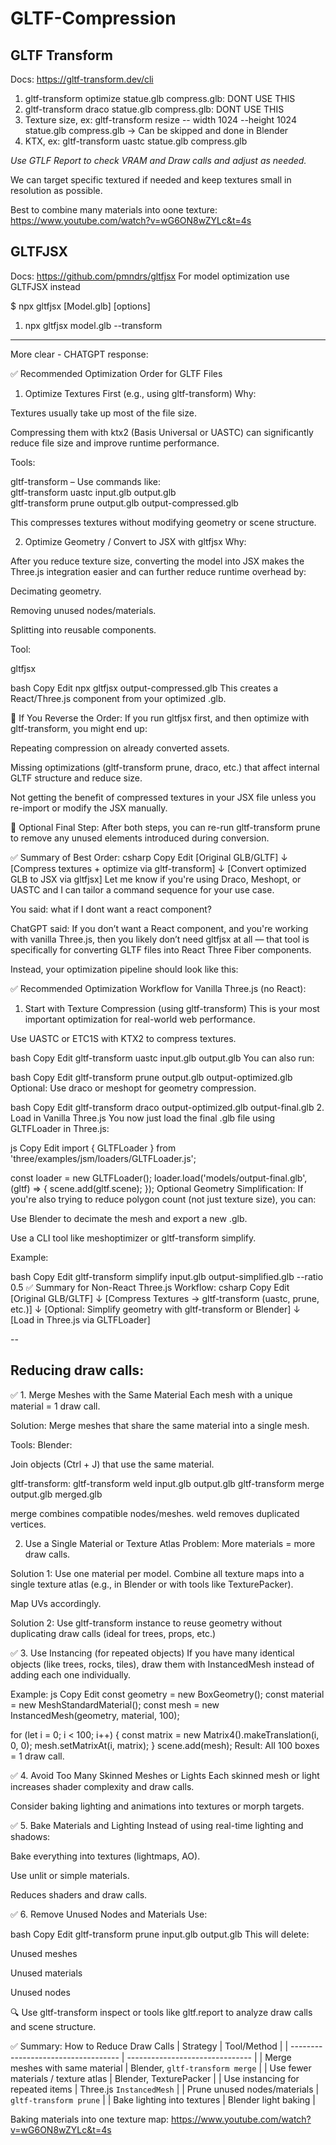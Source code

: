 # GLTF-Compression

## GLTF Transform

Docs:
https://gltf-transform.dev/cli

1. gltf-transform optimize statue.glb compress.glb: DONT USE THIS
2.  gltf-transform draco statue.glb compress.glb: DONT USE THIS
3. Texture size, ex: gltf-transform resize -- width 1024 --height 1024 statue.glb compress.glb -> Can be skipped and done in Blender
4. KTX, ex: gltf-transform uastc statue.glb compress.glb

*Use GTLF Report to check VRAM and Draw calls and adjust as needed.*

We can target specific textured if needed and keep textures small in resolution as possible.

Best to combine many materials into oone texture:
https://www.youtube.com/watch?v=wG6ON8wZYLc&t=4s

## GLTFJSX

Docs:
https://github.com/pmndrs/gltfjsx 
For model optimization use GLTFJSX instead

$ npx gltfjsx [Model.glb] [options]

1. npx gltfjsx model.glb --transform

-------------------------------------------------------------------------------------------------------

More clear - CHATGPT response:

✅ Recommended Optimization Order for GLTF Files
1. Optimize Textures First (e.g., using gltf-transform)
Why:

Textures usually take up most of the file size.

Compressing them with ktx2 (Basis Universal or UASTC) can significantly reduce file size and improve runtime performance.

Tools:

gltf-transform – Use commands like:<br>
gltf-transform uastc input.glb output.glb<br>
gltf-transform prune output.glb output-compressed.glb<br>

This compresses textures without modifying geometry or scene structure.

2. Optimize Geometry / Convert to JSX with gltfjsx
Why:

After you reduce texture size, converting the model into JSX makes the Three.js integration easier and can further reduce runtime overhead by:

Decimating geometry.

Removing unused nodes/materials.

Splitting into reusable components.

Tool:

gltfjsx

bash
Copy
Edit
npx gltfjsx output-compressed.glb
This creates a React/Three.js component from your optimized .glb.

🚫 If You Reverse the Order:
If you run gltfjsx first, and then optimize with gltf-transform, you might end up:

Repeating compression on already converted assets.

Missing optimizations (gltf-transform prune, draco, etc.) that affect internal GLTF structure and reduce size.

Not getting the benefit of compressed textures in your JSX file unless you re-import or modify the JSX manually.

🔄 Optional Final Step:
After both steps, you can re-run gltf-transform prune to remove any unused elements introduced during conversion.

✅ Summary of Best Order:
csharp
Copy
Edit
[Original GLB/GLTF]
      ↓
[Compress textures + optimize via gltf-transform]
      ↓
[Convert optimized GLB to JSX via gltfjsx]
Let me know if you're using Draco, Meshopt, or UASTC and I can tailor a command sequence for your use case.








You said:
what if I dont want a react component?


ChatGPT said:
If you don’t want a React component, and you're working with vanilla Three.js, then you likely don’t need gltfjsx at all — that tool is specifically for converting GLTF files into React Three Fiber components.

Instead, your optimization pipeline should look like this:

✅ Recommended Optimization Workflow for Vanilla Three.js (no React):
1. Start with Texture Compression (using gltf-transform)
This is your most important optimization for real-world web performance.

Use UASTC or ETC1S with KTX2 to compress textures.

bash
Copy
Edit
gltf-transform uastc input.glb output.glb
You can also run:

bash
Copy
Edit
gltf-transform prune output.glb output-optimized.glb
Optional: Use draco or meshopt for geometry compression.

bash
Copy
Edit
gltf-transform draco output-optimized.glb output-final.glb
2. Load in Vanilla Three.js
You now just load the final .glb file using GLTFLoader in Three.js:

js
Copy
Edit
import { GLTFLoader } from 'three/examples/jsm/loaders/GLTFLoader.js';

const loader = new GLTFLoader();
loader.load('models/output-final.glb', (gltf) => {
  scene.add(gltf.scene);
});
Optional Geometry Simplification:
If you're also trying to reduce polygon count (not just texture size), you can:

Use Blender to decimate the mesh and export a new .glb.

Use a CLI tool like meshoptimizer or gltf-transform simplify.

Example:

bash
Copy
Edit
gltf-transform simplify input.glb output-simplified.glb --ratio 0.5
✅ Summary for Non-React Three.js Workflow:
csharp
Copy
Edit
[Original GLB/GLTF]
      ↓
[Compress Textures → gltf-transform (uastc, prune, etc.)]
      ↓
[Optional: Simplify geometry with gltf-transform or Blender]
      ↓
[Load in Three.js via GLTFLoader]


--

## Reducing draw calls:

✅ 1. Merge Meshes with the Same Material
Each mesh with a unique material = 1 draw call.

Solution: Merge meshes that share the same material into a single mesh.

Tools:
Blender:

Join objects (Ctrl + J) that use the same material.

gltf-transform:
gltf-transform weld input.glb output.glb
gltf-transform merge output.glb merged.glb

merge combines compatible nodes/meshes.
weld removes duplicated vertices.

2. Use a Single Material or Texture Atlas
Problem: More materials = more draw calls.

Solution 1: Use one material per model.
Combine all texture maps into a single texture atlas (e.g., in Blender or with tools like TexturePacker).

Map UVs accordingly.

Solution 2: Use gltf-transform instance to reuse geometry without duplicating draw calls (ideal for trees, props, etc.)


✅ 3. Use Instancing (for repeated objects)
If you have many identical objects (like trees, rocks, tiles), draw them with InstancedMesh instead of adding each one individually.

Example:
js
Copy
Edit
const geometry = new BoxGeometry();
const material = new MeshStandardMaterial();
const mesh = new InstancedMesh(geometry, material, 100);

for (let i = 0; i < 100; i++) {
  const matrix = new Matrix4().makeTranslation(i, 0, 0);
  mesh.setMatrixAt(i, matrix);
}
scene.add(mesh);
Result:
All 100 boxes = 1 draw call.

✅ 4. Avoid Too Many Skinned Meshes or Lights
Each skinned mesh or light increases shader complexity and draw calls.

Consider baking lighting and animations into textures or morph targets.

✅ 5. Bake Materials and Lighting
Instead of using real-time lighting and shadows:

Bake everything into textures (lightmaps, AO).

Use unlit or simple materials.

Reduces shaders and draw calls.

✅ 6. Remove Unused Nodes and Materials
Use:

bash
Copy
Edit
gltf-transform prune input.glb output.glb
This will delete:

Unused meshes

Unused materials

Unused nodes

🔍 Use gltf-transform inspect or tools like gltf.report to analyze draw calls and scene structure.

✅ Summary: How to Reduce Draw Calls
| Strategy                            | Tool/Method                     |
| ----------------------------------- | ------------------------------- |
| Merge meshes with same material     | Blender, `gltf-transform merge` |
| Use fewer materials / texture atlas | Blender, TexturePacker          |
| Use instancing for repeated items   | Three.js `InstancedMesh`        |
| Prune unused nodes/materials        | `gltf-transform prune`          |
| Bake lighting into textures         | Blender light baking            |

Baking materials into one texture map:
https://www.youtube.com/watch?v=wG6ON8wZYLc&t=4s





  

